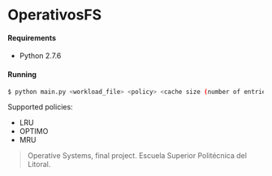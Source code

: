 # OperativosFS

#### Requirements ####
- Python 2.7.6

#### Running ####
```sh
$ python main.py <workload_file> <policy> <cache size (number of entries)>
```
 Supported policies:
 - LRU
 - OPTIMO
 - MRU

>Operative Systems, final project. Escuela Superior Politécnica del Litoral.
